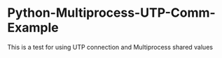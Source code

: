 # Python-Multiprocess-UTP-Comm-Example
This is a test for using UTP connection and Multiprocess shared values
